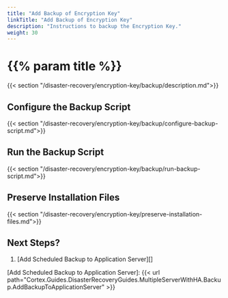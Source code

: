 ```yaml
---
title: "Add Backup of Encryption Key"
linkTitle: "Add Backup of Encryption Key"
description: "Instructions to backup the Encryption Key."
weight: 30
---
```


# {{% param title %}}

{{< section "/disaster-recovery/encryption-key/backup/description.md">}}

## Configure the Backup Script

{{< section "/disaster-recovery/encryption-key/backup/configure-backup-script.md">}}

## Run the Backup Script

{{< section "/disaster-recovery/encryption-key/backup/run-backup-script.md">}}

## Preserve Installation Files

{{< section "/disaster-recovery/encryption-key/preserve-installation-files.md">}}

## Next Steps?

1. [Add Scheduled Backup to Application Server][]

[Add Scheduled Backup to Application Server]: {{< url path="Cortex.Guides.DisasterRecoveryGuides.MultipleServerWithHA.Backup.AddBackupToApplicationServer" >}}